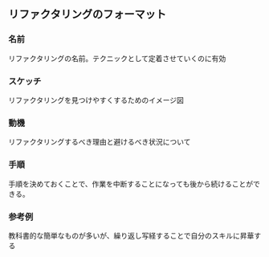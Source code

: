 ## リファクタリングのフォーマット

### 名前

リファクタリングの名前。テクニックとして定着させていくのに有効

### スケッチ

リファクタリングを見つけやすくするためのイメージ図

### 動機

リファクタリングするべき理由と避けるべき状況について

### 手順

手順を決めておくことで、作業を中断することになっても後から続けることができる。

### 参考例

教科書的な簡単なものが多いが、繰り返し写経することで自分のスキルに昇華する

